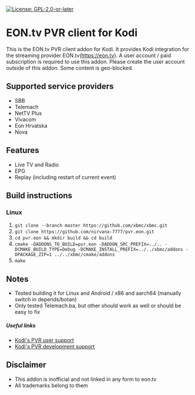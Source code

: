 [![License: GPL-2.0-or-later](https://img.shields.io/badge/License-GPL%20v2+-blue.svg)](LICENSE.md)

# EON.tv PVR client for Kodi
This is the EON.tv PVR client addon for Kodi. It provides Kodi integration for the streaming provider EON.tv(https://eon.tv). A user account / paid subscription is required to use this addon. Please create the user account outside of this addon. Some content is geo-blocked.

## Supported service providers

- SBB
- Telemach
- NetTV Plus
- Vivacom
- Eon Hrvatska
- Nova

## Features
- Live TV and Radio
- EPG
- Replay (including restart of current event)

## Build instructions

### Linux

1. `git clone --branch master https://github.com/xbmc/xbmc.git`
2. `git clone https://github.com/nirvana-7777/pvr.eon.git`
3. `cd pvr.eon && mkdir build && cd build`
4. `cmake -DADDONS_TO_BUILD=pvr.eon -DADDON_SRC_PREFIX=../.. -DCMAKE_BUILD_TYPE=Debug -DCMAKE_INSTALL_PREFIX=../../xbmc/addons -DPACKAGE_ZIP=1 ../../xbmc/cmake/addons`
5. `make`

## Notes

- Tested building it for Linux and Android / x86 and aarch64 (manually switch in depends/botan)
- Only tested Telemach.ba, but other should work as well or should be easy to fix

##### Useful links

* [Kodi's PVR user support](https://forum.kodi.tv/forumdisplay.php?fid=167)
* [Kodi's PVR development support](https://forum.kodi.tv/forumdisplay.php?fid=136)

## Disclaimer

- This addon is inofficial and not linked in any form to eon.tv
- All trademarks belong to them
